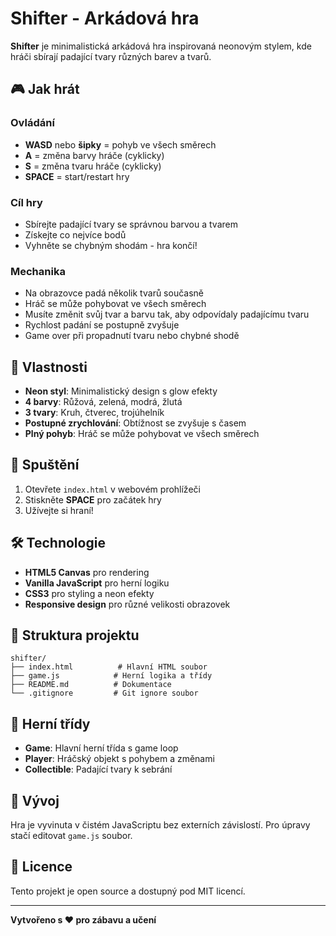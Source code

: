 # Shifter - Arkádová hra

**Shifter** je minimalistická arkádová hra inspirovaná neonovým stylem, kde hráči sbírají padající tvary různých barev a tvarů.

## 🎮 Jak hrát

### Ovládání
- **WASD** nebo **šipky** = pohyb ve všech směrech
- **A** = změna barvy hráče (cyklicky)
- **S** = změna tvaru hráče (cyklicky)
- **SPACE** = start/restart hry

### Cíl hry
- Sbírejte padající tvary se správnou barvou a tvarem
- Získejte co nejvíce bodů
- Vyhněte se chybným shodám - hra končí!

### Mechanika
- Na obrazovce padá několik tvarů současně
- Hráč se může pohybovat ve všech směrech
- Musíte změnit svůj tvar a barvu tak, aby odpovídaly padajícímu tvaru
- Rychlost padání se postupně zvyšuje
- Game over při propadnutí tvaru nebo chybné shodě

## 🎨 Vlastnosti

- **Neon styl**: Minimalistický design s glow efekty
- **4 barvy**: Růžová, zelená, modrá, žlutá
- **3 tvary**: Kruh, čtverec, trojúhelník
- **Postupné zrychlování**: Obtížnost se zvyšuje s časem
- **Plný pohyb**: Hráč se může pohybovat ve všech směrech

## 🚀 Spuštění

1. Otevřete `index.html` v webovém prohlížeči
2. Stiskněte **SPACE** pro začátek hry
3. Užívejte si hraní!

## 🛠️ Technologie

- **HTML5 Canvas** pro rendering
- **Vanilla JavaScript** pro herní logiku
- **CSS3** pro styling a neon efekty
- **Responsive design** pro různé velikosti obrazovek

## 📁 Struktura projektu

```
shifter/
├── index.html          # Hlavní HTML soubor
├── game.js            # Herní logika a třídy
├── README.md          # Dokumentace
└── .gitignore         # Git ignore soubor
```

## 🎯 Herní třídy

- **Game**: Hlavní herní třída s game loop
- **Player**: Hráčský objekt s pohybem a změnami
- **Collectible**: Padající tvary k sebrání

## 🔧 Vývoj

Hra je vyvinuta v čistém JavaScriptu bez externích závislostí. Pro úpravy stačí editovat `game.js` soubor.

## 📄 Licence

Tento projekt je open source a dostupný pod MIT licencí.

---

**Vytvořeno s ❤️ pro zábavu a učení**
